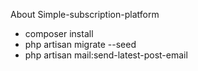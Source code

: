 About Simple-subscription-platform

- composer install
- php artisan migrate --seed
- php artisan mail:send-latest-post-email
